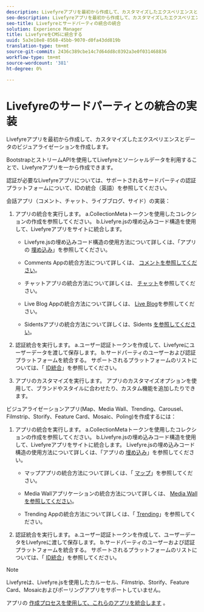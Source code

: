 ```yaml
---
description: Livefyreアプリを最初から作成して、カスタマイズしたエクスペリエンスとデータのビジュアライゼーションを作成します。
seo-description: Livefyreアプリを最初から作成して、カスタマイズしたエクスペリエンスとデータのビジュアライゼーションを作成します。
seo-title: Livefyreとサードパーティの統合の統合
solution: Experience Manager
title: LivefyreをCMSに統合する
uuid: 5a3e18e8-8568-45bb-9070-d0fa43dd819b
translation-type: tm+mt
source-git-commit: 2436c389cbe14c7d64dd8c0392a3e0f031468836
workflow-type: tm+mt
source-wordcount: '381'
ht-degree: 0%

---
```



# Livefyreのサードパーティとの統合の実装

Livefyreアプリを最初から作成して、カスタマイズしたエクスペリエンスとデータのビジュアライゼーションを作成します。

BootstrapとストリームAPIを使用してLivefyreとソーシャルデータを利用することで、Livefyreアプリを一から作成できます。

認証が必要なLivefyreアプリについては、サポートされるサードパーティの認証プラットフォームについて、IDの統合（英語）を参照してください。

会話アプリ（コメント、チャット、ライブブログ、サイド）の実装：

1. アプリの統合を実行します。
a.CollectionMetaトークンを使用したコレクションの作成を参照してください。
b.Livefyre.jsの埋め込みコード構造を使用して、Livefyreアプリをサイトに統合します。

   * Livefyre.jsの埋め込みコード構造の使用方法について詳しくは、「アプリの [埋め込み](/help/implementation/c-getting-started/c-implementation-process/c-using-livefyre.js-to-create-customize-and-use-apps-on-your-site.md)」を参照してください。

   * Comments Appの統合方法について詳しくは、 [コメントを参照してください](/help/using/c-about-apps/c-comments/c-comments.md)。

   * チャットアプリの統合方法について詳しくは、 [チャット](/help/using/c-about-apps/c-chat-app/c-chat-app.md)を参照してください。

   * Live Blog Appの統合方法について詳しくは、 [Live Blog](/help/using/c-about-apps/c-liveblog-app/c-liveblog-app.md)を参照してください。

   * Sidentsアプリの統合方法について詳しくは、Sidents [を参照してください](/help/using/c-about-apps/c-sidenotes-app/c-sidenotes-app.md)。

1. 認証統合を実行します。
a.ユーザー認証トークンを作成して、Livefyreにユーザーデータを渡して保存します。
b.サードパーティのユーザーおよび認証プラットフォームを統合する。 サポートされるプラットフォームのリストについては、「 [ID統合](/help/implementation/t-about-identity-integration/t-about-identity-integration.md)」を参照してください。

1. アプリのカスタマイズを実行します。 アプリのカスタマイズオプションを使用して、ブランドやスタイルに合わせたり、カスタム機能を追加したりできます。

ビジュアライゼーションアプリ(Map、Media Wall、Trending、Carousel、Filmstrip、Storify、Feature Card、Mosaic、Poling)を作成するには：

1. アプリの統合を実行します。
a.CollectionMetaトークンを使用したコレクションの作成を参照してください。
b.Livefyre.jsの埋め込みコード構造を使用して、Livefyreアプリをサイトに統合します。 Livefyre.jsの埋め込みコード構造の使用方法について詳しくは、「アプリの [埋め込み](/help/implementation/c-getting-started/c-implementation-process/c-using-livefyre.js-to-create-customize-and-use-apps-on-your-site.md)」を参照してください。

   * マップアプリの統合方法について詳しくは、「 [マップ](/help/using/c-about-apps/c-map-app/c-map-app.md)」を参照してください。

   * Media Wallアプリケーションの統合方法について詳しくは、 [Media Wallを参照してください](/help/using/c-about-apps/c-media-wall-app/c-media-wall-app.md)。

   * Trending Appの統合方法について詳しくは、「 [Trending](/help/using/c-about-apps/c-trending-app/c-trending-app.md)」を参照してください。

1. 認証統合を実行します。
a.ユーザー認証トークンを作成して、ユーザーデータをLivefyreに渡して保存します。
b.サードパーティのユーザーおよび認証プラットフォームを統合する。 サポートされるプラットフォームのリストについては、「 [ID統合](/help/implementation/t-about-identity-integration/t-about-identity-integration.md)」を参照してください。

>[!NOTE]
>
>Livefyreは、Livefyre.jsを使用したカルーセル、Filmstrip、Storify、Feature Card、Mosaicおよびポーリングアプリをサポートしていません。

アプリの [作成プロセスを使用して、これらのアプリを統合します](/help/using/c-about-apps/c-create-an-app.md) 。